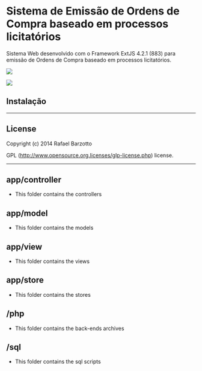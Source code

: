 # Sistema de Emissão de Ordens de Compra baseado em processos licitatórios



Sistema Web desenvolvido com o Framework ExtJS 4.2.1 (883) para emissão de Ordens de Compra baseado em processos licitatórios.


![](http://imagizer.imageshack.us/v2/640x480q90/901/PjgNkk.jpg)

![](http://imagizer.imageshack.us/v2/640x480q90/673/KNg112.jpg)


## Instalação


----
## License

Copyright (c) 2014 Rafael Barzotto

GPL (http://www.opensource.org.licenses/glp-license.php) license.

----

## app/controller

  - This folder contains the controllers

## app/model

  - This folder contains the models

## app/view

  - This folder contains the views

## app/store

  - This folder contains the stores

## /php

  - This folder contains the back-ends archives

## /sql

  - This folder contains the sql scripts